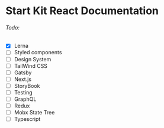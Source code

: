 # Start Kit React Documentation

###### Todo:

-   [x] Lerna
-   [ ] Styled components
-   [ ] Design System
-   [ ] TailWind CSS
-   [ ] Gatsby
-   [ ] Next.js
-   [ ] StoryBook
-   [ ] Testing
-   [ ] GraphQL
-   [ ] Redux
-   [ ] Mobx State Tree
-   [ ] Typescript
